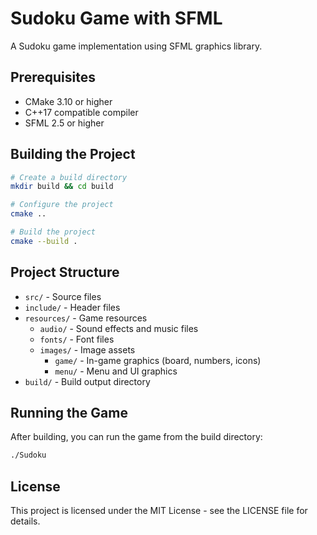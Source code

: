 # Sudoku Game with SFML

A Sudoku game implementation using SFML graphics library.

## Prerequisites

- CMake 3.10 or higher
- C++17 compatible compiler
- SFML 2.5 or higher

## Building the Project

```bash
# Create a build directory
mkdir build && cd build

# Configure the project
cmake ..

# Build the project
cmake --build .
```

## Project Structure

- `src/` - Source files
- `include/` - Header files
- `resources/` - Game resources
  - `audio/` - Sound effects and music files
  - `fonts/` - Font files
  - `images/` - Image assets
    - `game/` - In-game graphics (board, numbers, icons)
    - `menu/` - Menu and UI graphics
- `build/` - Build output directory

## Running the Game

After building, you can run the game from the build directory:

```bash
./Sudoku
```

## License

This project is licensed under the MIT License - see the LICENSE file for details.
